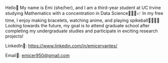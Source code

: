 Hello👋 My name is Emi (she/her), and I am a third-year student at UC Irvine studying Mathematics with a concentration in Data Science👩🏻‍💻📈 In my free time, I enjoy making bracelets, watching anime, and playing spikeball🤾🏻‍♀️💨  Looking towards the future, my goal is to attend graduate school after completing my undergraduate studies and participate in exciting research projects!

LinkedIn🤝: https://www.linkedin.com/in/emicervantes/

Email📧: emicer950@gmail.com 

<!---
emicervantes/emicervantes is a ✨ special ✨ repository because its `README.md` (this file) appears on your GitHub profile.
You can click the Preview link to take a look at your changes.
--->
